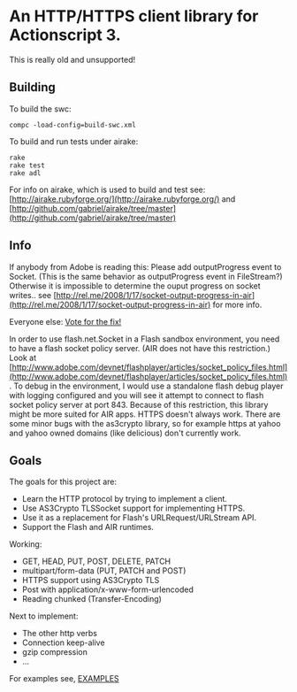 # An HTTP/HTTPS client library for Actionscript 3.

This is really old and unsupported!

## Building

To build the swc:

	compc -load-config=build-swc.xml

To build and run tests under airake:

	rake
	rake test
	rake adl

For info on airake, which is used to build and test see: [http://airake.rubyforge.org/](http://airake.rubyforge.org/) and [http://github.com/gabriel/airake/tree/master](http://github.com/gabriel/airake/tree/master)

## Info

If anybody from Adobe is reading this: Please add outputProgress event to Socket. (This is the same behavior as outputProgress event in FileStream?) Otherwise it is impossible to determine the ouput progress on socket writes.. see [http://rel.me/2008/1/17/socket-output-progress-in-air](http://rel.me/2008/1/17/socket-output-progress-in-air) for more info.

Everyone else: [Vote for the fix!](https://bugs.adobe.com/jira/browse/FP-6)

In order to use flash.net.Socket in a Flash sandbox environment, you need to have a flash socket policy server. (AIR does not have this restriction.) Look at [http://www.adobe.com/devnet/flashplayer/articles/socket_policy_files.html](http://www.adobe.com/devnet/flashplayer/articles/socket_policy_files.html). To debug in the environment, I would use a standalone flash debug player with logging configured and you will see it attempt to connect to flash socket policy server at port 843. Because of this restriction, this library might be more suited for AIR apps.
HTTPS doesn't always work. There are some minor bugs with the as3crypto library, so for example https at yahoo and yahoo owned domains (like delicious) don't currently work.

## Goals

The goals for this project are:

- Learn the HTTP protocol by trying to implement a client.
- Use AS3Crypto TLSSocket support for implementing HTTPS.
- Use it as a replacement for Flash's URLRequest/URLStream API.
- Support the Flash and AIR runtimes.

Working:

- GET, HEAD, PUT, POST, DELETE, PATCH
- multipart/form-data (PUT, PATCH and POST)
- HTTPS support using AS3Crypto TLS
- Post with application/x-www-form-urlencoded
- Reading chunked (Transfer-Encoding)

Next to implement:

- The other http verbs
- Connection keep-alive
- gzip compression
- ...

For examples see, [EXAMPLES](http://github.com/gabriel/as3httpclient/blob/master/EXAMPLES.md)
